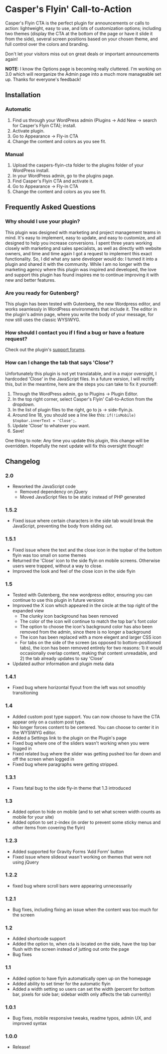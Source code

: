 # Casper's Flyin' Call-to-Action

Casper's Flyin CTA is the perfect plugin for announcements or calls to action: lightweight, easy to use, and lots of customization options; including two themes (display the CTA at the bottom of the page or have it slide it from the side), several screen positions based on your chosen theme, and full control over the colors and branding.

Don't let your visitors miss out on great deals or important announcements again!

**NOTE:** I know the Options page is becoming really cluttered. I'm working on 3.0 which will reorganize the Admin page into a much more manageable set up. Thanks for everyone's feedback!

## Installation

### Automatic

1. Find us through your WordPress admin (Plugins -> Add New -> search for Casper's Flyin CTA); install.
1. Activate plugin.
1. Go to Appearance -> Fly-in CTA
1. Change the content and colors as you see fit.

### Manual

1. Upload the caspers-flyin-cta folder to the plugins folder of your WordPress install.
1. In your WordPress admin, go to the plugins page.
1. Find Casper's Flyin CTA and activate it.
1. Go to Appearance -> Fly-in CTA
1. Change the content and colors as you see fit.

## Frequently Asked Questions

### Why should I use your plugin?

This plugin was designed with marketing and project management teams in mind. It's easy to implement, easy to update, and easy to customize, and all designed to help you increase conversions. I spent three years working closely with marketing and sales specialists, as well as directly with website owners, and time and time again I got a request to implement this exact functionality. So, I did what any sane developer would do: I turned it into a plugin and shared it with the community. While I am no longer with the marketing agency where this plugin was inspired and developed, the love and support this plugin has found inspires me to continue improving it with new and better features. 

### Are you ready for Gutenberg?

This plugin has been tested with Gutenberg, the new Wordpress editor, and works seamlessly in WordPress environments that include it. The editor in the plugin's admin page, where you write the body of your message, for now still uses the classic WYSIWYG.

### How should I contact you if I find a bug or have a feature request?

Check out the plugin's [support forums](https://wordpress.org/support/plugin/caspers-fly-in-cta).

### How can I change the tab that says 'Close'?

Unfortunately this plugin is not yet translatable, and in a major oversight, I hardcoded 'Close' in the JavaScript files. In a future version, I will rectify this, but in the meantime, here are the steps you can take to fix it yourself:

1. Through the WordPress admin, go to Plugins -> Plugin Editor.
1. In the top right corner, select Casper's Flyin' Call-to-Action from the dropdown.
1. In the list of plugin files to the right, go to js -> side-flyin.js.
1. Around line 18, you should see a line like this: `if(!isMobile) $topbar.innerText = 'Close';`.
1. Update 'Close' to whatever you want.
1. Save!

One thing to note: Any time you update this plugin, this change will be overridden. Hopefully the next update will fix this oversight though!

## Changelog

### 2.0
* Reworked the JavaScript code
    * Removed dependency on jQuery 
    * Moved JavaScript files to be static instead of PHP generated

### 1.5.2
* Fixed issue where certain characters in the side tab would break the JavaScript, preventing the body from sliding out.

### 1.5.1
* Fixed issue where the text and the close icon in the topbar of the bottom flyin was too small on some themes
* Returned the 'Close' icon to the side flyin on mobile screens. Otherwise users were trapped, without a way to close.
* Improved the look and feel of the close icon in the side flyin


### 1.5
* Tested with Gutenberg, the new wordpress editor, ensuring you can continue to use this plugin in future versions
* Improved the X icon which appeared in the circle at the top right of the expanded view
    * The clunky icon background has been removed
    * The color of the icon will continue to match the top bar's font color
    * The option to choose the icon's background color has also been removed from the admin, since there is no longer a background
    * The icon has been replaced with a more elegent and larger CSS icon
    * For tabs on the side of the screen (as opposed to bottom-positioned tabs), the icon has been removed entirely for two reasons: 1) it would occasionally overlap content, making that content unreadable, and 2) the tab already updates to say 'Close'
* Updated author information and plugin meta data

### 1.4.1
* Fixed bug where horizontal flyout from the left was not smoothly transitioning

### 1.4
* Added custom post type support. You can now choose to have the CTA appear only on a custom post type.
* No longer forces content to be centered. You can choose to center it in the WYSIWYG editor.
* Added a Settings link to the plugin on the Plugin's page
* Fixed bug where one of the sliders wasn't working when you were logged in
* Fixed related bug where the slider was getting pushed too far down and off the screen when logged in
* Fixed bug where paragraphs were getting stripped.

### 1.3.1
* Fixes fatal bug to the side fly-in theme that 1.3 introduced

### 1.3
* Added option to hide on mobile (and to set what screen width counts as mobile for your site)
* Added option to set z-index (in order to prevent some sticky menus and other items from covering the flyin)

### 1.2.3
* Added supported for Gravity Forms 'Add Form' button
* Fixed issue where slideout wasn't working on themes that were not using jQuery

### 1.2.2
* fixed bug where scroll bars were appearing unnecessarily

### 1.2.1
* Bug fixes, including fixing an issue when the content was too much for the screen

### 1.2
* Added shortcode support
* Added the option to, when cta is located on the side, have the top bar flush with the screen instead of jutting out onto the page
* Bug fixes

### 1.1
* Added option to have flyin automatically open up on the homepage
* Added ability to set timer for the automatic flyin
* Added a width setting so users can set the width (percent for bottom bar, pixels for side bar; sidebar width only affects the tab currently)

### 1.0.1
* Bug fixes, mobile responsive tweaks, readme typos, admin UX, and improved syntax

### 1.0.0
* Release!